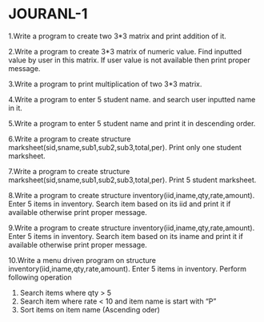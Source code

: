 # JOURANL-1
1.Write a program to create two 3*3 matrix and print addition of it.

2.Write a program to create 3*3 matrix of numeric value. Find inputted value by user in this
  matrix. If user value is not available then print proper message.

3.Write a program to print multiplication of two 3*3 matrix.

4.Write a program to enter 5 student name. and search user inputted name in it.

5.Write a program to enter 5 student name and print it in descending order.

6.Write a program to create structure marksheet(sid,sname,sub1,sub2,sub3,total,per). Print only  one student marksheet.
 
7.Write a program to create structure marksheet(sid,sname,sub1,sub2,sub3,total,per). Print 5 student marksheet.
  
8.Write a program to create structure inventory(iid,iname,qty,rate,amount). Enter 5 items in inventory. Search item based on its iid and print it if available otherwise print       proper message.
  
9.Write a program to create structure inventory(iid,iname,qty,rate,amount). Enter 5 items in  inventory. Search item based on its iname and print it if available otherwise print     proper  message.

10.Write a menu driven program on structure inventory(iid,iname,qty,rate,amount). Enter 5 items in inventory. Perform following operation
   1. Search items where qty &gt; 5
   2. Search item where rate &lt; 10 and item name is start with “P”
   3. Sort items on item name (Ascending oder)
 
